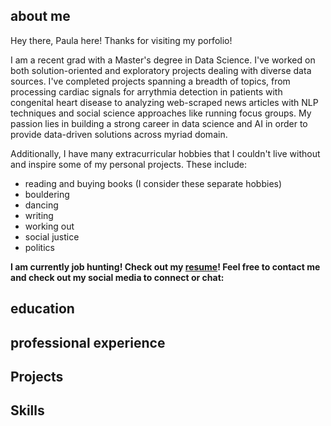 ## about me

Hey there, Paula here! Thanks for visiting my porfolio!

I am a recent grad with a Master's degree in Data Science. I've worked on both solution-oriented and exploratory projects dealing with diverse data sources. I've completed projects spanning a breadth of topics, from processing cardiac signals for arrythmia detection in patients with congenital heart disease to analyzing web-scraped news articles with NLP techniques and social science approaches like running focus groups. My passion lies in building a strong career in data science and AI in order to provide data-driven solutions across myriad domain.

Additionally, I have many extracurricular hobbies that I couldn't live without and inspire some of my personal projects. These include:

* reading and buying books (I consider these separate hobbies)
* bouldering
* dancing
* writing
* working out
* social justice
* politics

**I am currently job hunting! Check out my [resume](files/PaulaRescala_Resume.pdf)!
Feel free to contact me and check out my social media to connect or chat:**

## education

## professional experience

## Projects

## Skills
